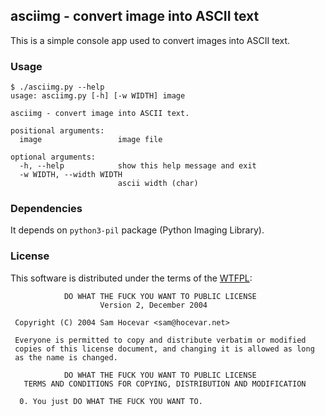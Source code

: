 ## asciimg - convert image into ASCII text

This is a simple console app used to convert images into ASCII text.

### Usage

```
$ ./asciimg.py --help
usage: asciimg.py [-h] [-w WIDTH] image

asciimg - convert image into ASCII text.

positional arguments:
  image                 image file

optional arguments:
  -h, --help            show this help message and exit
  -w WIDTH, --width WIDTH
                        ascii width (char) 
```

### Dependencies

It depends on `python3-pil` package (Python Imaging Library).

### License

This software is distributed under the terms of the [WTFPL](http://www.wtfpl.net/about/):

```
            DO WHAT THE FUCK YOU WANT TO PUBLIC LICENSE
                    Version 2, December 2004

 Copyright (C) 2004 Sam Hocevar <sam@hocevar.net>

 Everyone is permitted to copy and distribute verbatim or modified
 copies of this license document, and changing it is allowed as long
 as the name is changed.

            DO WHAT THE FUCK YOU WANT TO PUBLIC LICENSE
   TERMS AND CONDITIONS FOR COPYING, DISTRIBUTION AND MODIFICATION

  0. You just DO WHAT THE FUCK YOU WANT TO.
```
